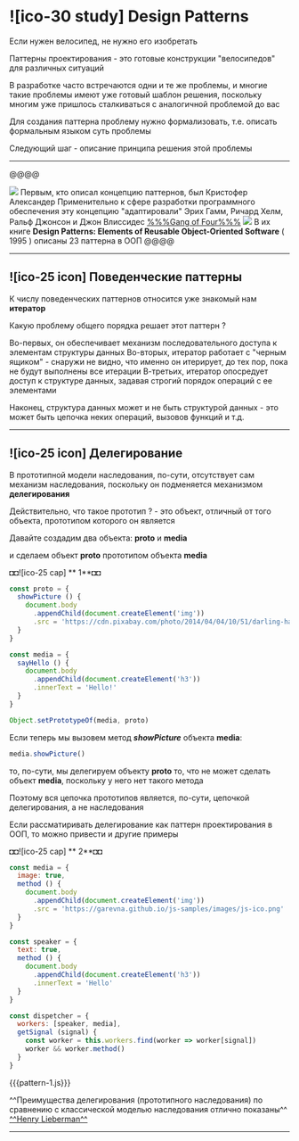 # ![ico-30 study] Design Patterns

Если нужен велосипед, не нужно его изобретать

Паттерны проектирования - это готовые конструкции "велосипедов" для различных ситуаций

В разработке часто встречаются одни и те же проблемы, и многие такие проблемы имеют уже готовый шаблон решения, поскольку многим уже пришлось сталкиваться с аналогичной проблемой до вас

Для создания паттерна проблему нужно формализовать, т.е. описать формальным языком суть проблемы

Следующий шаг - описание принципа решения этой проблемы

________________________________________

@@@@

![](https://img.artlebedev.ru/everything/izdal/yazyk-shablonov/yazyk-shablonov-cover.jpg)
Первым, кто описал концепцию паттернов, был Кристофер Александер
Применительно к сфере разработки программного обеспечения эту концепцию "адаптировали" Эрих Гамм, Ричард Хелм, Ральф Джонсон и Джон Влиссидес
[%%%Gang of Four%%%](http://www.sugardas.lt/~p2d/books/Priemioop.pdf)
![](https://i.pinimg.com/originals/0b/c7/f0/0bc7f0c5ab814da316948fd2c9dd39aa.jpg)
В их книге **Design Patterns: Elements of Reusable Object-Oriented Software** ( 1995 ) описаны 23 паттерна в ООП
@@@@
_____________________________________________________

## ![ico-25 icon] Поведенческие паттерны

К числу поведенческих паттернов относится уже знакомый нам **итератор**

Какую проблему общего порядка решает этот паттерн ?

Во-первых, он обеспечивает механизм последовательного доступа к элементам структуры данных
Во-вторых, итератор работает с "черным ящиком" - снаружи не видно, что именно он итерирует, до тех пор, пока не будут выполнены все итерации
В-третьих, итератор опосредует доступ к структуре данных, задавая строгий порядок операций с ее элементами

Наконец, структура данных может и не быть структурой данных - это может быть цепочка неких операций, вызовов функций и т.д.

_____________________________________________________

## ![ico-25 icon] Делегирование

В прототипной модели наследования, по-сути, отсутствует сам механизм наследования, поскольку он подменяется механизмом **делегирования**

Действительно, что такое прототип ? - это объект, отличный от того объекта, прототипом которого он является

Давайте создадим два объекта: **proto** и **media**

и сделаем объект **proto** прототипом объекта **media**

◘◘![ico-25 cap] ** 1**◘◘

~~~js
const proto = {
  showPicture () {
    document.body
      .appendChild(document.createElement('img'))
      .src = 'https://cdn.pixabay.com/photo/2014/04/04/10/51/darling-harbour-313216_960_720.jpg'
  }
}

const media = {
  sayHello () {
    document.body
      .appendChild(document.createElement('h3'))
      .innerText = 'Hello!'
  }
}

Object.setPrototypeOf(media, proto)
~~~

Если теперь мы вызовем метод **_showPicture_** объекта **media**:

~~~js
media.showPicture()
~~~

то, по-сути, мы делегируем объекту **proto** то, что не может сделать объект **media**,
поскольку у него нет такого метода

Поэтому вся цепочка прототипов является, по-сути, цепочкой делегирования, а не наследования

Если рассматиривать делегирование как паттерн проектирования в ООП, то можно привести и другие примеры

◘◘![ico-25 cap] ** 2**◘◘

~~~js
const media = {
  image: true,
  method () {
    document.body
      .appendChild(document.createElement('img'))
      .src = 'https://garevna.github.io/js-samples/images/js-ico.png'
  }
}

const speaker = {
  text: true,
  method () {
    document.body
      .appendChild(document.createElement('h3'))
      .innerText = 'Hello'
  }
}

const dispetcher = {
  workers: [speaker, media],
  getSignal (signal) {
    const worker = this.workers.find(worker => worker[signal])
    worker && worker.method()
  }
}
~~~

{{{pattern-1.js}}}

^^Преимущества делегирования (прототипного наследования) по сравнению с классической моделью наследования отлично показаны^^ [^^Henry Lieberman^^](http://web.media.mit.edu/~lieber/Lieberary/OOP/Delegation/Delegation.html)

_____________________________________________________
